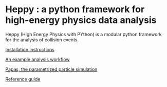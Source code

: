 Heppy : a python framework for high-energy physics data analysis
================================================================

Heppy (High Energy Physics with PYthon) is a modular python framework for the analysis of collision events. 

[Installation instructions](doc/INSTALL.md)

[An example analysis workflow](doc/example_analysis.md)

[Papas, the parametrized particle simulation](doc/papas.md)

[Reference guide](doc/reference_guide.md)
